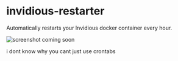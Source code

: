 # invidious-restarter
Automatically restarts your Invidious docker container every hour.

![screenshot coming soon]()

i dont know why you cant just use crontabs
